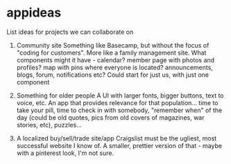 # appideas
List ideas for projects we can collaborate on

1. Community site
Something like Basecamp, but without the focus of "coding for customers". More like a family management site. What components might it have - calendar? member page with photos and profiles? map with pins where everyone is located? announcements, blogs, forum, notifications etc? Could start for just us, with just one component

2. Something for older people
A UI with larger fonts, bigger buttons, text to voice, etc. An app that provides relevance for that population... time to take your pill, time to check in with somebody, "remember when" of the day (could be old quotes, pics from old covers of magazines, war stories, etc), puzzles...

3. A localized buy/sell/trade site/app
Craigslist must be the ugliest, most successful website I know of. A smaller, prettier version of that - maybe with a pinterest look, I'm not sure.
